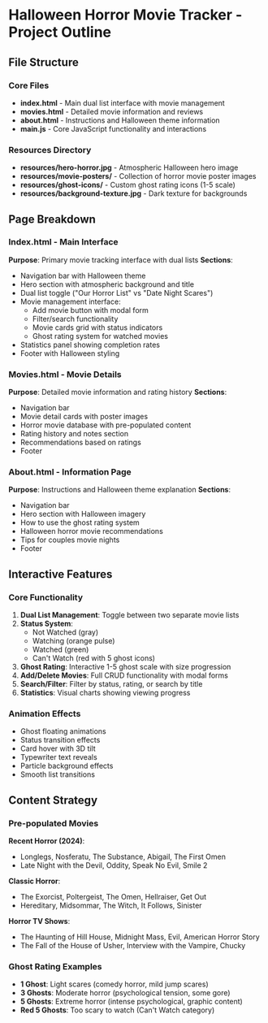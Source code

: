 # Halloween Horror Movie Tracker - Project Outline

## File Structure

### Core Files
- **index.html** - Main dual list interface with movie management
- **movies.html** - Detailed movie information and reviews
- **about.html** - Instructions and Halloween theme information
- **main.js** - Core JavaScript functionality and interactions

### Resources Directory
- **resources/hero-horror.jpg** - Atmospheric Halloween hero image
- **resources/movie-posters/** - Collection of horror movie poster images
- **resources/ghost-icons/** - Custom ghost rating icons (1-5 scale)
- **resources/background-texture.jpg** - Dark texture for backgrounds

## Page Breakdown

### Index.html - Main Interface
**Purpose**: Primary movie tracking interface with dual lists
**Sections**:
- Navigation bar with Halloween theme
- Hero section with atmospheric background and title
- Dual list toggle ("Our Horror List" vs "Date Night Scares")
- Movie management interface:
  - Add movie button with modal form
  - Filter/search functionality
  - Movie cards grid with status indicators
  - Ghost rating system for watched movies
- Statistics panel showing completion rates
- Footer with Halloween styling

### Movies.html - Movie Details
**Purpose**: Detailed movie information and rating history
**Sections**:
- Navigation bar
- Movie detail cards with poster images
- Horror movie database with pre-populated content
- Rating history and notes section
- Recommendations based on ratings
- Footer

### About.html - Information Page
**Purpose**: Instructions and Halloween theme explanation
**Sections**:
- Navigation bar
- Hero section with Halloween imagery
- How to use the ghost rating system
- Halloween horror movie recommendations
- Tips for couples movie nights
- Footer

## Interactive Features

### Core Functionality
1. **Dual List Management**: Toggle between two separate movie lists
2. **Status System**: 
   - Not Watched (gray)
   - Watching (orange pulse)
   - Watched (green)
   - Can't Watch (red with 5 ghost icons)
3. **Ghost Rating**: Interactive 1-5 ghost scale with size progression
4. **Add/Delete Movies**: Full CRUD functionality with modal forms
5. **Search/Filter**: Filter by status, rating, or search by title
6. **Statistics**: Visual charts showing viewing progress

### Animation Effects
- Ghost floating animations
- Status transition effects
- Card hover with 3D tilt
- Typewriter text reveals
- Particle background effects
- Smooth list transitions

## Content Strategy

### Pre-populated Movies
**Recent Horror (2024)**:
- Longlegs, Nosferatu, The Substance, Abigail, The First Omen
- Late Night with the Devil, Oddity, Speak No Evil, Smile 2

**Classic Horror**:
- The Exorcist, Poltergeist, The Omen, Hellraiser, Get Out
- Hereditary, Midsommar, The Witch, It Follows, Sinister

**Horror TV Shows**:
- The Haunting of Hill House, Midnight Mass, Evil, American Horror Story
- The Fall of the House of Usher, Interview with the Vampire, Chucky

### Ghost Rating Examples
- **1 Ghost**: Light scares (comedy horror, mild jump scares)
- **3 Ghosts**: Moderate horror (psychological tension, some gore)
- **5 Ghosts**: Extreme horror (intense psychological, graphic content)
- **Red 5 Ghosts**: Too scary to watch (Can't Watch category)